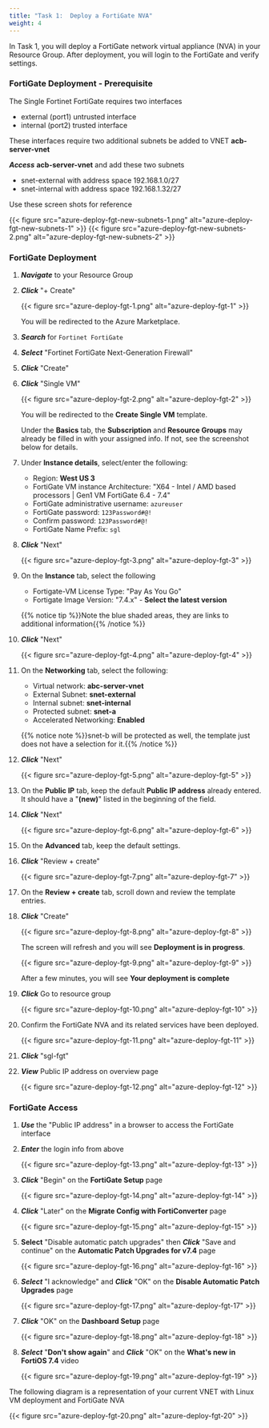 ```yaml
---
title: "Task 1:  Deploy a FortiGate NVA"
weight: 4
---
```


In Task 1, you will deploy a FortiGate network virtual appliance (NVA) in your Resource Group.  After deployment, you will login to the FortiGate and verify settings.

### FortiGate Deployment - Prerequisite

The Single Fortinet FortiGate requires two interfaces

- external (port1) untrusted interface
- internal (port2) trusted interface

These interfaces require two additional subnets be added to VNET **acb-server-vnet**

***Access*** **acb-server-vnet** and add these two subnets

- snet-external with address space 192.168.1.0/27
- snet-internal with address space 192.168.1.32/27

Use these screen shots for reference

{{< figure src="azure-deploy-fgt-new-subnets-1.png" alt="azure-deploy-fgt-new-subnets-1" >}}
{{< figure src="azure-deploy-fgt-new-subnets-2.png" alt="azure-deploy-fgt-new-subnets-2" >}}

### FortiGate Deployment

1. ***Navigate*** to your Resource Group

1. ***Click*** "+ Create"

    {{< figure src="azure-deploy-fgt-1.png" alt="azure-deploy-fgt-1" >}}

    You will be redirected to the Azure Marketplace.

1. ***Search*** for `Fortinet FortiGate`
1. ***Select*** "Fortinet FortiGate Next-Generation Firewall"

1. ***Click*** "Create"
1. ***Click*** "Single VM"

    {{< figure src="azure-deploy-fgt-2.png" alt="azure-deploy-fgt-2" >}}

    You will be redirected to the **Create Single VM** template.

    Under the **Basics** tab, the **Subscription** and **Resource Groups** may already be filled in with your assigned info. If not, see the screenshot below for details.

1. Under **Instance details**, select/enter the following:

    - Region:  **West US 3**  
    - FortiGate VM instance Architecture: "X64 - Intel / AMD based processors | Gen1 VM FortiGate 6.4 - 7.4"
    - FortiGate administrative username:  `azureuser`
    - FortiGate password: `123Password#@!`
    - Confirm password:  `123Password#@!`
    - FortiGate Name Prefix:  `sgl`

1. ***Click*** "Next"

    {{< figure src="azure-deploy-fgt-3.png" alt="azure-deploy-fgt-3" >}}

1. On the **Instance** tab, select the following

    - Fortigate-VM License Type: "Pay As You Go"
    - Fortigate Image Version: "7.4.x" - **Select the latest version**

    {{% notice tip %}}Note the blue shaded areas, they are links to additional information{{% /notice %}}

1. ***Click*** "Next"

    {{< figure src="azure-deploy-fgt-4.png" alt="azure-deploy-fgt-4" >}}

1. On the **Networking** tab, select the following:

    - Virtual network:  **abc-server-vnet**
    - External Subnet:  **snet-external**
    - Internal subnet:  **snet-internal**
    - Protected subnet: **snet-a**
    - Accelerated Networking:  **Enabled**

    {{% notice note %}}snet-b will be protected as well, the template just does not have a selection for it.{{% /notice %}}

1. ***Click*** "Next"

    {{< figure src="azure-deploy-fgt-5.png" alt="azure-deploy-fgt-5" >}}

1. On the **Public IP** tab, keep the default **Public IP address** already entered.  It should have a "**(new)**" listed in the beginning of the field.

1. ***Click*** "Next"

    {{< figure src="azure-deploy-fgt-6.png" alt="azure-deploy-fgt-6" >}}

1. On the **Advanced** tab, keep the default settings.

1. ***Click*** "Review + create"

    {{< figure src="azure-deploy-fgt-7.png" alt="azure-deploy-fgt-7" >}}

1. On the **Review + create** tab, scroll down and review the template entries.

1. ***Click*** "Create"

    {{< figure src="azure-deploy-fgt-8.png" alt="azure-deploy-fgt-8" >}}

    The screen will refresh and you will see **Deployment is in progress**.

    {{< figure src="azure-deploy-fgt-9.png" alt="azure-deploy-fgt-9" >}}

    After a few minutes, you will see **Your deployment is complete**

1. ***Click*** Go to resource group

    {{< figure src="azure-deploy-fgt-10.png" alt="azure-deploy-fgt-10" >}}

1. Confirm the FortiGate NVA and its related services have been deployed.

    {{< figure src="azure-deploy-fgt-11.png" alt="azure-deploy-fgt-11" >}}

1. ***Click*** "sgl-fgt"

1. ***View*** Public IP address on overview page

    {{< figure src="azure-deploy-fgt-12.png" alt="azure-deploy-fgt-12" >}}

### FortiGate Access

1. ***Use*** the "Public IP address" in a browser to access the FortiGate interface

1. ***Enter*** the login info from above

    {{< figure src="azure-deploy-fgt-13.png" alt="azure-deploy-fgt-13" >}}

1. ***Click*** "Begin" on the **FortiGate Setup** page

    {{< figure src="azure-deploy-fgt-14.png" alt="azure-deploy-fgt-14" >}}

1. ***Click*** "Later" on the **Migrate Config with FortiConverter** page

    {{< figure src="azure-deploy-fgt-15.png" alt="azure-deploy-fgt-15" >}}

1. **Select** "Disable automatic patch upgrades" then ***Click*** "Save and continue" on the **Automatic Patch Upgrades for v7.4** page

    {{< figure src="azure-deploy-fgt-16.png" alt="azure-deploy-fgt-16" >}}

1. ***Select*** "I acknowledge" and ***Click*** "OK" on the **Disable Automatic Patch Upgrades** page

   {{< figure src="azure-deploy-fgt-17.png" alt="azure-deploy-fgt-17" >}}

1. ***Click*** "OK" on the **Dashboard Setup** page

    {{< figure src="azure-deploy-fgt-18.png" alt="azure-deploy-fgt-18" >}}

1. ***Select*** "**Don't show again**" and ***Click*** "OK" on the **What's new in FortiOS 7.4** video

    {{< figure src="azure-deploy-fgt-19.png" alt="azure-deploy-fgt-19" >}}

The following diagram is a representation of your current VNET with Linux VM deployment and FortiGate NVA

{{< figure src="azure-deploy-fgt-20.png" alt="azure-deploy-fgt-20" >}}
